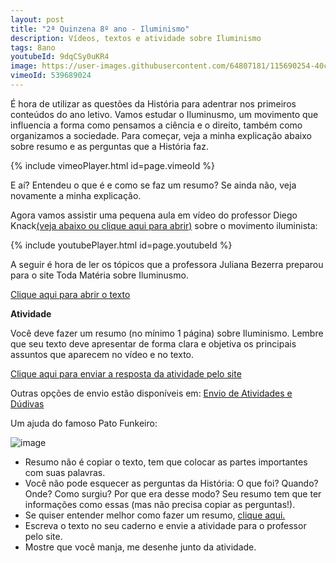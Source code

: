 ```yaml
---
layout: post
title: "2ª Quinzena 8º ano - Iluminismo"
description: Vídeos, textos e atividade sobre Iluminismo
tags: 8ano
youtubeId: 9dqCSy0uKR4
image: https://user-images.githubusercontent.com/64807181/115690254-40c14680-a333-11eb-805c-07cdd155470b.png
vimeoId: 539689024
---
```


É hora de utilizar as questões da História para adentrar nos primeiros conteúdos do ano letivo. Vamos estudar o Iluminusmo, um movimento que influencia a forma como pensamos a ciência e o direito, também como organizamos a sociedade. Para começar, veja a minha explicação abaixo sobre resumo e as perguntas que a História faz. 

{% include vimeoPlayer.html id=page.vimeoId %}

E aí? Entendeu o que é e como se faz um resumo? Se ainda não, veja novamente a minha explicação.

Agora vamos assistir uma pequena aula em vídeo do professor Diego Knack[(veja abaixo ou clique aqui para abrir)](https://www.youtube.com/watch?v=9dqCSy0uKR4) sobre o movimento iluminista:

{% include youtubePlayer.html id=page.youtubeId %}

A seguir é hora de ler os tópicos que a professora Juliana Bezerra preparou para o site Toda Matéria sobre Iluminusmo.

[Clique aqui para abrir o texto](https://www.todamateria.com.br/iluminismo/)

**Atividade**

Você deve fazer um resumo (no mínimo 1 página) sobre Iluminismo. Lembre que seu texto deve apresentar de forma clara e objetiva os principais assuntos que aparecem no vídeo e no texto. 

[Clique aqui para enviar a resposta da atividade pelo site](https://forms.gle/19XzcHcWoqJwVMUs5)

Outras opções de envio estão disponíveis em: [Envio de Atividades e Dúdivas](https://0jonjo.github.io/arcada/send.html)

Um ajuda do famoso Pato Funkeiro:

![image](https://user-images.githubusercontent.com/64807181/115690254-40c14680-a333-11eb-805c-07cdd155470b.png)

- Resumo não é copiar o texto, tem que colocar as partes importantes com suas palavras.
- Você não pode esquecer as perguntas da História: O que foi? Quando? Onde? Como surgiu? Por que era desse modo? Seu resumo tem que ter informações como essas (mas não precisa copiar as perguntas!).
- Se quiser entender melhor como fazer um resumo, [clique aqui.](https://brasilescola.uol.com.br/redacao/resumo-texto.htm)
- Escreva o texto no seu caderno e envie a atividade para o professor pelo site.
- Mostre que você manja, me desenhe junto da atividade.
